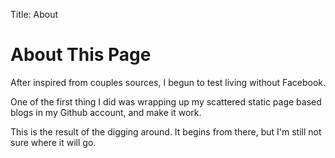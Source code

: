 Title: About

# About This Page

After inspired from couples sources, I begun to test living without Facebook.

One of the first thing I did was wrapping up my scattered static page based
blogs in my Github account, and make it work.

This is the result of the digging around. It begins from there, but I'm still
not sure where it will go.
